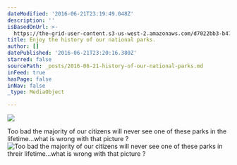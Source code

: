 ```yaml
---
dateModified: '2016-06-21T23:19:49.048Z'
description: ''
isBasedOnUrl: >-
  https://the-grid-user-content.s3-us-west-2.amazonaws.com/d7022bb3-b471-41f7-991c-e724d35562e5.jpg
title: Enjoy the history of our national parks.
author: []
datePublished: '2016-06-21T23:20:16.380Z'
starred: false
sourcePath: _posts/2016-06-21-history-of-our-national-parks.md
inFeed: true
hasPage: false
inNav: false
_type: MediaObject

---
```

![](https://the-grid-user-content.s3-us-west-2.amazonaws.com/841b5a7c-ca88-42c0-b9af-475132be4c53.jpg)

Too bad the majority of our citizens will never see one of these parks in the lifetime...what is wrong with that picture ?
![Too bad the majority of our citizens will never see one of these parks in threir lifetime...what is wrong with that picture ?](https://the-grid-user-content.s3-us-west-2.amazonaws.com/d7022bb3-b471-41f7-991c-e724d35562e5.jpg)